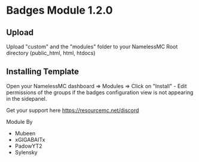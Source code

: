# Badges Module 1.2.0

## Upload
Upload "custom" and the "modules" folder to your NamelessMC Root directory (public_html, html, htdocs)

## Installing Template
Open your NamelessMC dashboard => Modules => Click on "Install" - Edit permissions of the groups if the badges configuration view is not appearing in the sidepanel.


Get your support here https://resourcemc.net/discord

Module By
* Mubeen
* xGIGABAITx
* PadowYT2
* Sylensky
